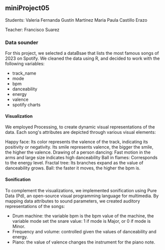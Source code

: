 ## miniProject05

Students:
Valeria Fernanda Gustín Martínez
Maria Paula Castillo Erazo

Teacher:
Francisco Suarez

### Data sounder
For this project, we selected a dataBsae that lists the most famous songs of 2023 on Spotify. We cleaned the data using R, and decided to work with the following variables:
- track_name
- mode
- bpm
- danceability
- energy
- valence
- spotify charts

#### Visualization
We employed Processing, to create dynamic visual representations of the data. Each song's attributes are depicted through various visual elements:

Happy face: Its color represents the valence of the track, indicating its positivity or negativity. Its smile represents valence, the bigger the smile, the higher the valence.
Drawing of a person dancing: Fast motion in the arms and large size indicates high danceability
Ball in flames: Corresponds to the energy level.
Fractal tree: Its branches expand as the value of danceability grows.
Ball: the faster it moves, the higher the bpm is.

#### Sonification
To complement the visualizations, we implemented sonification using Pure Data (Pd), an open-source visual programming language for multimedia. By mapping data attributes to sound parameters, we created auditory representations of the songs:

- Drum machine: the variable bpm is the bpm value of the machine, the variable mode set the snare value: 1 if mode is Major, or 0 if mode is Minor.
- Frequency and volume: controlled given the values of danceability and energy.
- Piano: the value of valence changes the instrument for the piano note.

[DataBase]:(https://www.kaggle.com/datasets/nelgiriyewithana/top-spotify-songs-2023)

